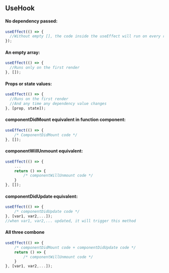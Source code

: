 ## UseHook

#### No dependency passed:
```jsx
useEffect(() => {
  //Without empty [], the code inside the useEffect will run on every render
});
```

#### An empty array:
```jsx
useEffect(() => {
  //Runs only on the first render
}, []);
```

#### Props or state values:
```jsx
useEffect(() => {
  //Runs on the first render
  //And any time any dependency value changes
}, [prop, state]);
```

#### componentDidMount equivalent in function component:
```jsx
useEffect(() => {
	/* ComponentDidMount code */
}, []);
```

#### componentWillUnmount equivalent:
```jsx
useEffect(() => {
	...
	return () => {
		/* componentWillUnmount code */
	}
}, []);
```

#### componentDidUpdate equivalent:
```jsx
useEffect(() => {
	/* componentDidUpdate code */
}, [var1, var2,...]);
//when var1, var2,... updated, it will trigger this method
```

#### All three combone 
```jsx
useEffect(() => {
	/* componentDidMount code + componentDidUpdate code */
	return () => {
		/* componentWillUnmount code */
	}
}, [var1, var2,...]);
```

